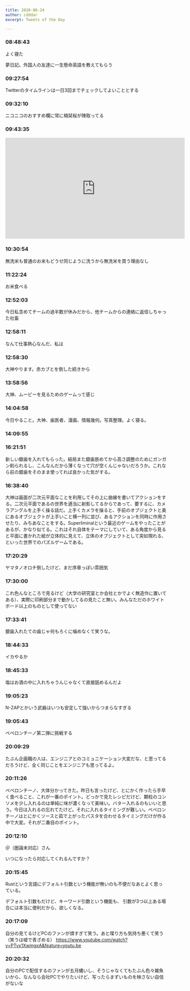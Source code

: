 ```yaml
---
title: 2020-08-24
author: cdddar
excerpt: Tweets of the Day

---
```


### 08:48:43

よく寝た

夢日記。外国人の友達に一生懸命英語を教えてもらう

### 09:27:54

Twitterのタイムラインは一日3回までチェックしてよいこととする

### 09:32:10

ニコニコのおすすめ欄に常に楠栞桜が陣取ってる

### 09:43:35

<iframe width="560" height="315" src="https://www.youtube.com/embed/laT1GK2FlN8" frameborder="0" allow="accelerometer; autoplay; encrypted-media; gyroscope; picture-in-picture" allowfullscreen></iframe>

### 10:30:54

無洗米も普通のお米もどうせ同じように洗うから無洗米を買う理由なし

### 11:22:24

お米食べる

### 12:52:03

今日私含めてチームの過半数が休みだから、他チームからの連絡に返信しちゃった社畜

### 12:58:11

なんて仕事熱心なんだ、私は

### 12:58:30

大神やります。赤カブとを倒した続きから

### 13:58:56

大神、ムービーを見るためのゲームって感じ

### 14:04:58

今日やること。大神、歯医者、漫画、情報幾何。写真整理。よく寝る。

### 14:09:55

<blockquote class="twitter-tweet"><p lang="ja" dir="ltr"></p><a href="https://twitter.com/Kaedeko111/status/1297670201664831497?ref_src=twsrc%5Etfw"></a></blockquote><script async src="https://platform.twitter.com/widgets.js" charset="utf-8"></script>

### 16:21:51

新しい銀歯を入れてもらった。結局また銀歯嵌めてから高さ調整のためにガンガン削られるし、こんなんだから薄くなって穴が空くんじゃないだろうか。これなら前の銀歯をそのまま使ってれば良かった気がする。

### 16:38:40

大神は画面が二次元平面なことを利用してその上に曲線を書いてアクションをする。二次元平面であるの世界を適当に射影してるからであって、要するに、カメラアングルを上手く操る話だ。上手くカメラを操ると、手前のオブジェクトと奥にあるオブジェクトが上手いこと横一列に並び、あるアクションを同時に作用させたり、みちあなことをする。Superliminalという最近のゲームをやったことがあるが、かなり似てる。これはそれ自体をテーマにしていて、ある角度から見ると平面に書かれた絵が立体的に見えて、立体のオブジェクトとして突如現れる、といった世界でのパズルゲームである。

### 17:20:29

ヤマタノオロチ倒したけど、まだ序章っぽい雰囲気

### 17:30:00

これ色んなところで見るけど（大学の研究室とか会社とかでよく無造作に置いてある）、実際に印刷部分まで動かしてるの見たこと無い。みんなただのホワイトボード以上のものとして使ってない

<blockquote class="twitter-tweet"><p lang="ja" dir="ltr"></p><a href="https://twitter.com/sirasolra/status/1297803229648965633?ref_src=twsrc%5Etfw"></a></blockquote><script async src="https://platform.twitter.com/widgets.js" charset="utf-8"></script>

### 17:33:41

銀歯入れたての歯じゃ何もろくに噛めなくて笑うな。

### 18:44:33

イカやるか

### 18:45:33

塩はお酒の中に入れちゃうんじゃなくて直接舐めるんだよ

### 19:05:23

N-ZAPとかいう武器はいつも安定して強いからつまらなすぎる

### 19:05:43

ペペロンチーノ第二弾に挑戦する

### 20:09:29

たぶん企画職の人は、エンジニアとのコミュニケーション大変だな、と思ってるだろうけど、全く同じことをエンジニアも思ってるよ。

### 20:11:26

ペペロンチーノ、大体分かってきた。昨日も言ったけど、とにかく作ったら手早く食べること、これが一番のポイント。どっかで見たレシピだけど、顆粒のコンソメを少し入れるのは単純に味が濃くなって美味い。バター入れるのもいいと思う。今日は入れるの忘れてたけど。それに入れるタイミングが難しい。ペペロンチーノはとにかくソースと茹で上がったパスタを合わせるタイミングだけが作る中で大変。それが二番目のポイント。

### 20:12:10

＠（圏論未対応）さん

いつになったら対応してくれるんですか？

### 20:15:45

Rustという言語にデフォルト引数という機能が無いのも不便だなあとよく思っている。

デフォルト引数もだけど、キーワード引数という機能も、
引数が3つ以上ある場合には本当に便利だから、欲しくなる。

### 20:17:09

自分の見てるけどPCのファンが煩すぎて笑う。あと喋り方も気持ち悪くて笑う（笑うは嘘で青ざめる） https://www.youtube.com/watch?v=PTvx1XwmgxA&feature=youtu.be

### 20:20:32

自分のPCで配信するのファンが五月蝿いし、そうじゃなくてもたぶん色々雑魚いから、なんなら会社PCでやりたいけど、写ったらまずいものを映さない自信がないな
